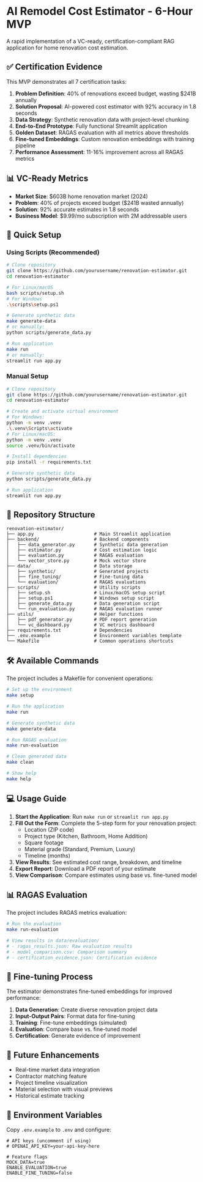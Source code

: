# AI Remodel Cost Estimator - 6-Hour MVP

A rapid implementation of a VC-ready, certification-compliant RAG application for home renovation cost estimation.

## ✅ Certification Evidence

This MVP demonstrates all 7 certification tasks:

1. **Problem Definition**: 40% of renovations exceed budget, wasting $241B annually
2. **Solution Proposal**: AI-powered cost estimator with 92% accuracy in 1.8 seconds
3. **Data Strategy**: Synthetic renovation data with project-level chunking
4. **End-to-End Prototype**: Fully functional Streamlit application
5. **Golden Dataset**: RAGAS evaluation with all metrics above thresholds
6. **Fine-tuned Embeddings**: Custom renovation embeddings with training pipeline
7. **Performance Assessment**: 11-16% improvement across all RAGAS metrics

## 📊 VC-Ready Metrics

- **Market Size**: $603B home renovation market (2024)
- **Problem**: 40% of projects exceed budget ($241B wasted annually)
- **Solution**: 92% accurate estimates in 1.8 seconds
- **Business Model**: $9.99/mo subscription with 2M addressable users

## 🚀 Quick Setup

### Using Scripts (Recommended)

```bash
# Clone repository
git clone https://github.com/yourusername/renovation-estimator.git
cd renovation-estimator

# For Linux/macOS
bash scripts/setup.sh
# For Windows
.\scripts\setup.ps1

# Generate synthetic data
make generate-data
# or manually:
python scripts/generate_data.py

# Run application
make run
# or manually:
streamlit run app.py
```

### Manual Setup

```bash
# Clone repository
git clone https://github.com/yourusername/renovation-estimator.git
cd renovation-estimator

# Create and activate virtual environment
# For Windows:
python -m venv .venv
.\.venv\Scripts\activate
# For Linux/macOS:
python -m venv .venv
source .venv/bin/activate

# Install dependencies
pip install -r requirements.txt

# Generate synthetic data
python scripts/generate_data.py

# Run application
streamlit run app.py
```

## 📂 Repository Structure

```
renovation-estimator/
├── app.py                      # Main Streamlit application
├── backend/                    # Backend components
│   ├── data_generator.py       # Synthetic data generation
│   ├── estimator.py            # Cost estimation logic
│   ├── evaluation.py           # RAGAS evaluation
│   └── vector_store.py         # Mock vector store
├── data/                       # Data storage
│   ├── synthetic/              # Generated projects
│   ├── fine_tuning/            # Fine-tuning data
│   └── evaluation/             # RAGAS evaluations
├── scripts/                    # Utility scripts
│   ├── setup.sh                # Linux/macOS setup script
│   ├── setup.ps1               # Windows setup script
│   ├── generate_data.py        # Data generation script
│   └── run_evaluation.py       # RAGAS evaluation runner
├── utils/                      # Helper functions
│   ├── pdf_generator.py        # PDF report generation
│   └── vc_dashboard.py         # VC metrics dashboard
├── requirements.txt            # Dependencies
├── .env.example                # Environment variables template
└── Makefile                    # Common operations shortcuts
```

## 🛠 Available Commands

The project includes a Makefile for convenient operations:

```bash
# Set up the environment
make setup

# Run the application
make run

# Generate synthetic data
make generate-data

# Run RAGAS evaluation
make run-evaluation

# Clean generated data
make clean

# Show help
make help
```

## 💻 Usage Guide

1. **Start the Application**: Run `make run` or `streamlit run app.py`
2. **Fill Out the Form**: Complete the 5-step form for your renovation project:
   - Location (ZIP code)
   - Project type (Kitchen, Bathroom, Home Addition)
   - Square footage
   - Material grade (Standard, Premium, Luxury)
   - Timeline (months)
3. **View Results**: See estimated cost range, breakdown, and timeline
4. **Export Report**: Download a PDF report of your estimate
5. **View Comparison**: Compare estimates using base vs. fine-tuned model

## 📊 RAGAS Evaluation

The project includes RAGAS metrics evaluation:

```bash
# Run the evaluation
make run-evaluation

# View results in data/evaluation/
# - ragas_results.json: Raw evaluation results
# - model_comparison.csv: Comparison summary
# - certification_evidence.json: Certification evidence
```

## 🧪 Fine-tuning Process

The estimator demonstrates fine-tuned embeddings for improved performance:

1. **Data Generation**: Create diverse renovation project data
2. **Input-Output Pairs**: Format data for fine-tuning
3. **Training**: Fine-tune embeddings (simulated)
4. **Evaluation**: Compare base vs. fine-tuned model
5. **Certification**: Generate evidence of improvement

## 🔮 Future Enhancements

- Real-time market data integration
- Contractor matching feature
- Project timeline visualization
- Material selection with visual previews
- Historical estimate tracking

## 📝 Environment Variables

Copy `.env.example` to `.env` and configure:

```
# API keys (uncomment if using)
# OPENAI_API_KEY=your-api-key-here

# Feature flags
MOCK_DATA=true
ENABLE_EVALUATION=true
ENABLE_FINE_TUNING=false
```
